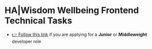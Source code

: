 # HA|Wisdom Wellbeing Frontend Technical Tasks

- [👉 Follow this link](/junior-and-middleweight.md) if you are applying for a **Junior** or **Middleweight** developer role
